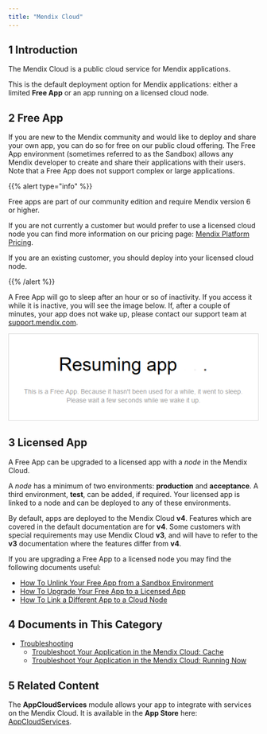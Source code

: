 ```yaml
---
title: "Mendix Cloud"
---
```


## 1 Introduction

The Mendix Cloud is a public cloud service for Mendix applications.

This is the default deployment option for Mendix applications: either a limited **Free App** or an app running on a licensed cloud node.

## 2 Free App

If you are new to the Mendix community and would like to deploy and share your own app, you can do so for free on our public cloud offering. The Free App environment (sometimes referred to as the Sandbox) allows any Mendix developer to create and share their applications with their users. Note that a Free App does not support complex or large applications.

<!-- Add a link here to something that shows the difference between a Free App and a Licensed App -->

{{% alert type="info" %}}

Free apps are part of our community edition and require Mendix version 6 or higher.

If you are not currently a customer but would prefer to use a licensed cloud node you can find more information on our pricing page: [Mendix Platform Pricing](http://www.mendix.com/pricing).

If you are an existing customer, you should deploy into your licensed cloud node.

{{% /alert %}}

A Free App will go to sleep after an hour or so of inactivity. If you access it while it is inactive, you will see the image below. If, after a couple of minutes, your app does not wake up, please contact our support team at [support.mendix.com](http://support.mendix.com).

![](attachments/index/appresumed.png)

## 3 Licensed App

A Free App can be upgraded to a licensed app with a *node* in the Mendix Cloud.

A *node* has a minimum of two environments: **production** and **acceptance**. A third environment, **test**, can be added, if required. Your licensed app is linked to a node and can be deployed to any of these environments.

By default, apps are deployed to the Mendix Cloud **v4**. Features which are covered in the default documentation are for **v4**. Some customers with special requirements may use Mendix Cloud **v3**, and will have to refer to the **v3** documentation where the features differ from **v4**.

<!-- Line here to documentation for v3, and perhaps a list of differences -->

If you are upgrading a Free App to a licensed node you may find the following documents useful:

* [How To Unlink Your Free App from a Sandbox Environment](https://docs.mendix.com/developerportal/howto/how-to-unlink-sandbox)
* [How To Upgrade Your Free App to a Licensed App](https://docs.mendix.com/developerportal/howto/how-to-upgrade-free-app)
* [How To Link a Different App to a Cloud Node](https://docs.mendix.com/developerportal/howto/how-to-link-a-different-app-to-a-node)

## 4 Documents in This Category

* [Troubleshooting](troubleshoot-mendixcloud)
    * [Troubleshoot Your Application in the Mendix Cloud: Cache](troubleshooting-mxcloud-cache)
    * [Troubleshoot Your Application in the Mendix Cloud: Running Now](troubleshooting-mxcloud-runningnow)

## 5 Related Content

The **AppCloudServices** module allows your app to integrate with services on the Mendix Cloud. It is available in the **App Store** here: [AppCloudServices](https://appstore.home.mendix.com/link/app/934/).
